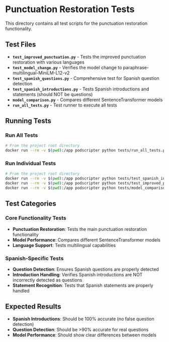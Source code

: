 # Punctuation Restoration Tests

This directory contains all test scripts for the punctuation restoration functionality.

## Test Files

- **`test_improved_punctuation.py`** - Tests the improved punctuation restoration with various languages
- **`test_model_change.py`** - Verifies the model change to paraphrase-multilingual-MiniLM-L12-v2
- **`test_spanish_questions.py`** - Comprehensive test for Spanish question detection
- **`test_spanish_introductions.py`** - Tests Spanish introductions and statements (should NOT be questions)
- **`model_comparison.py`** - Compares different SentenceTransformer models
- **`run_all_tests.py`** - Test runner to execute all tests

## Running Tests

### Run All Tests
```bash
# From the project root directory
docker run --rm -v $(pwd):/app podscripter python tests/run_all_tests.py
```

### Run Individual Tests
```bash
# From the project root directory
docker run --rm -v $(pwd):/app podscripter python tests/test_spanish_introductions.py
docker run --rm -v $(pwd):/app podscripter python tests/test_improved_punctuation.py
docker run --rm -v $(pwd):/app podscripter python tests/model_comparison.py
```

## Test Categories

### Core Functionality Tests
- **Punctuation Restoration**: Tests the main punctuation restoration functionality
- **Model Performance**: Compares different SentenceTransformer models
- **Language Support**: Tests multilingual capabilities

### Spanish-Specific Tests
- **Question Detection**: Ensures Spanish questions are properly detected
- **Introduction Handling**: Verifies Spanish introductions are NOT incorrectly detected as questions
- **Statement Recognition**: Tests that Spanish statements are properly handled

## Expected Results

- **Spanish Introductions**: Should be 100% accurate (no false question detection)
- **Question Detection**: Should be >90% accurate for real questions
- **Model Performance**: Should show clear differences between models 